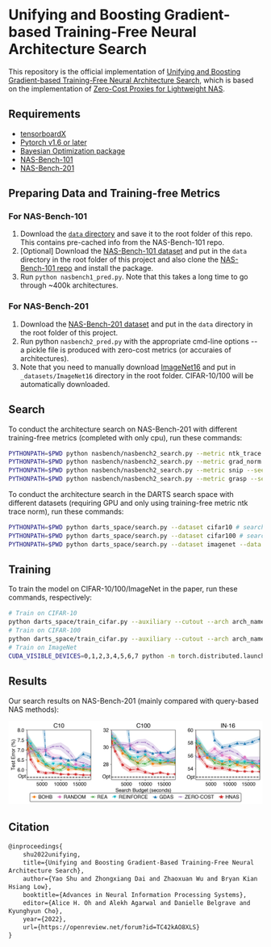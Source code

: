 # Unifying and Boosting Gradient-based Training-Free Neural Architecture Search

This repository is the official implementation of [Unifying and Boosting Gradient-based Training-Free Neural Architecture Search](), which is based on the implementation of [Zero-Cost Proxies for Lightweight NAS](https://github.com/SamsungLabs/zero-cost-nas).

## Requirements

- [tensorboardX]()
- [Pytorch v1.6 or later](https://pytorch.org)
- [Bayesian Optimization package](https://github.com/fmfn/BayesianOptimization)
- [NAS-Bench-101](https://github.com/google-research/nasbench)
- [NAS-Bench-201](https://github.com/D-X-Y/NAS-Bench-201)

## Preparing Data and Training-free Metrics
### For NAS-Bench-101
1. Download the [`data` directory](https://drive.google.com/drive/folders/18Eia6YuTE5tn5Lis_43h30HYpnF9Ynqf?usp=sharing) and save it to the root folder of this repo. This contains pre-cached info from the NAS-Bench-101 repo.
2. [Optional] Download the [NAS-Bench-101 dataset](https://storage.googleapis.com/nasbench/nasbench_only108.tfrecord) and put in the `data` directory in the root folder of this project and also clone the [NAS-Bench-101 repo](https://github.com/google-research/nasbench) and install the package.
3. Run `python nasbench1_pred.py`. Note that this takes a long time to go through ~400k architectures.

### For NAS-Bench-201
1. Download the [NAS-Bench-201 dataset](https://drive.google.com/open?id=1SKW0Cu0u8-gb18zDpaAGi0f74UdXeGKs) and put in the `data` directory in the root folder of this project.
2. Run python `nasbench2_pred.py` with the appropriate cmd-line options -- a pickle file is produced with zero-cost metrics (or accuraies of architectures).
3. Note that you need to manually download [ImageNet16](https://drive.google.com/drive/folders/1NE63Vdo2Nia0V7LK1CdybRLjBFY72w40?usp=sharing) and put in `_datasets/ImageNet16` directory in the root folder. CIFAR-10/100 will be automatically downloaded.

## Search

To conduct the architecture search on NAS-Bench-201 with different training-free metrics (completed with only cpu), run these commands:

```bash
PYTHONPATH=$PWD python nasbench/nasbench2_search.py --metric ntk_trace --seed 0
PYTHONPATH=$PWD python nasbench/nasbench2_search.py --metric grad_norm --seed 0
PYTHONPATH=$PWD python nasbench/nasbench2_search.py --metric snip --seed 0
PYTHONPATH=$PWD python nasbench/nasbench2_search.py --metric grasp --seed 0
```

To conduct the architecture search in the DARTS search space with different datasets (requiring GPU and only using training-free metric ntk trace norm), run these commands:

```bash
PYTHONPATH=$PWD python darts_space/search.py --dataset cifar10 # search on cifar10
PYTHONPATH=$PWD python darts_space/search.py --dataset cifar100 # search on cifar100
PYTHONPATH=$PWD python darts_space/search.py --dataset imagenet --data /path/to/imagenet/dataset/ --epochs 3 --total_iters 10 --n_sample 60000 --seed 0 --drop_path_prob 0.0 --learning_rate 1 --train_portion 0.25 --batch_size 800 # search on imagenet
```

## Training
To train the model on CIFAR-10/100/ImageNet in the paper, run these commands, respectively:

```bash
# Train on CIFAR-10
python darts_space/train_cifar.py --auxiliary --cutout --arch arch_name --save log_name --data path/to/cifar10/data/ --dataset cifar10 --learning_rate 0.025 --auxiliary_weight 0.4 --drop_path_prob 0.2 
# Train on CIFAR-100
python darts_space/train_cifar.py --auxiliary --cutout --arch arch_name --save log_name --data path/to/cifar100/data/ --dataset cifar100 --learning_rate 0.035 --learning_rate_min 0.001 --auxiliary_weight 0.6 --drop_path_prob 0.3
# Train on ImageNet
CUDA_VISIBLE_DEVICES=0,1,2,3,4,5,6,7 python -m torch.distributed.launch --nproc_per_node=8 --master_port 30408 train_imagenet.py --arch arch_name --save log_name --auxiliary --data_dir path/to/imagenet/data/
```

## Results
Our search results on NAS-Bench-201 (mainly compared with query-based NAS methods):

![nasbench-201](figs/nb2.jpg)

## Citation
```
@inproceedings{
    shu2022unifying,
    title={Unifying and Boosting Gradient-Based Training-Free Neural Architecture Search},
    author={Yao Shu and Zhongxiang Dai and Zhaoxuan Wu and Bryan Kian Hsiang Low},
    booktitle={Advances in Neural Information Processing Systems},
    editor={Alice H. Oh and Alekh Agarwal and Danielle Belgrave and Kyunghyun Cho},
    year={2022},
    url={https://openreview.net/forum?id=TC42kAO8XLS}
}
```
